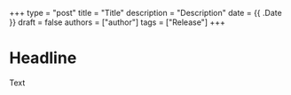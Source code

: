 +++
type = "post"
title = "Title"
description = "Description"
date = {{ .Date }}
draft = false
authors = ["author"]
tags = ["Release"]
+++

# Headline
Text
